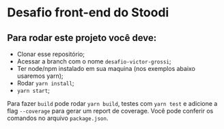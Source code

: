 # Desafio front-end do Stoodi

## Para rodar este projeto você deve:

- Clonar esse repositório;
- Acessar a branch com o nome `desafio-victor-grossi`;
- Ter node/npm instalado em sua maquina (nos exemplos abaixo usaremos yarn);
- Rodar `yarn install`;
- `yarn start`;

Para fazer `build` pode rodar `yarn build`, testes com `yarn test` e adicione a flag `--coverage` para gerar um report de coverage.
Você pode conferir os comandos no arquivo `package.json`.
